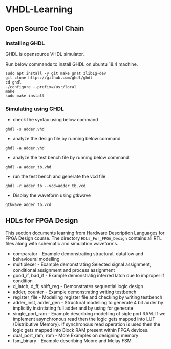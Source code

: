 # VHDL-Learning

## Open Source Tool Chain

### Installing GHDL
GHDL is opensource VHDL simulator.

Run below commands to install GHDL on ubuntu 18.4 machine.

```
sudo apt install -y git make gnat zlib1g-dev
git clone https://github.com/ghdl/ghdl
cd ghdl
./configure --prefix=/usr/local
make
sudo make install
```

### Simulating using GHDL

* check the syntax using below command

```
ghdl -s adder.vhd
```

* analyze the design file by running below command

```
ghdl -a adder.vhd
```

* analyze the test bench file by running below command

```
ghdl -a adder_tb.vhd
```

* run the test bench and generate the vcd file

```
ghdl -r adder_tb --vcd=adder_tb.vcd
```

* Display the waveform using gtkwave

```
gtkwave adder_tb.vcd
```

## HDLs for FPGA Design

This section documents learning from Hardware Description Languages for FPGA Design course. The directory `HDLs_For_FPGA_Design` contains all RTL files along with schematic and simulation waveforms.

* comparator - Example demonstrating structural, dataflow and behavioural modelling
* multiplexer - Example demonstrating Selected signal assignment, conditional assignment and process assignment
* good_if, bad_if - Example demonstratig inferred latch due to improper if condition
* d_latch, d_ff, shift_reg - Demonstrates sequential logic design
* adder, counter - Example demonstrating writing testbench
* register_file - Modelling register file and checking by writing testbench
* adder_inst, adder_gen - Structural modelling to generate 4 bit adder by implicitly instntiating full adder and by using for generate
* single_port_ram - Example describing modelling of sigle port RAM. If we implement asynchronous read then the logic gets mapped into LUT (Distributive Memory). If synchronous read operation is used then the logic gets mapped into Block RAM present within FPGA devices.
* dual_port_ram, rom - More Examples on designing memory
* fsm_binary  - Example describing Moore and Melay FSM
